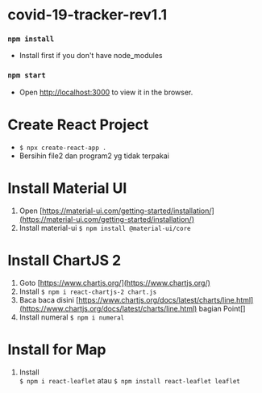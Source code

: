 # covid-19-tracker-rev1.1

### `npm install`

- Install first if you don't have node_modules

### `npm start`

- Open [http://localhost:3000](http://localhost:3000) to view it in the browser.

# Create React Project

- `$ npx create-react-app .`
- Bersihin file2 dan program2 yg tidak terpakai

# Install Material UI

1. Open [https://material-ui.com/getting-started/installation/](https://material-ui.com/getting-started/installation/)
2. Install material-ui `$ npm install @material-ui/core`

# Install ChartJS 2

1. Goto [https://www.chartjs.org/](https://www.chartjs.org/)
2. Install
   `$ npm i react-chartjs-2 chart.js`
3. Baca baca disini [https://www.chartjs.org/docs/latest/charts/line.html](https://www.chartjs.org/docs/latest/charts/line.html) bagian Point[]
4. Install numeral
   `$ npm i numeral`

# Install for Map

1. Install<br/>
   `$ npm i react-leaflet`
   atau
   `$ npm install react-leaflet leaflet`
